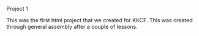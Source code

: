 Project 1

This was the first html project that we created for KKCF. This was created through general assembly after a couple of lessons.

